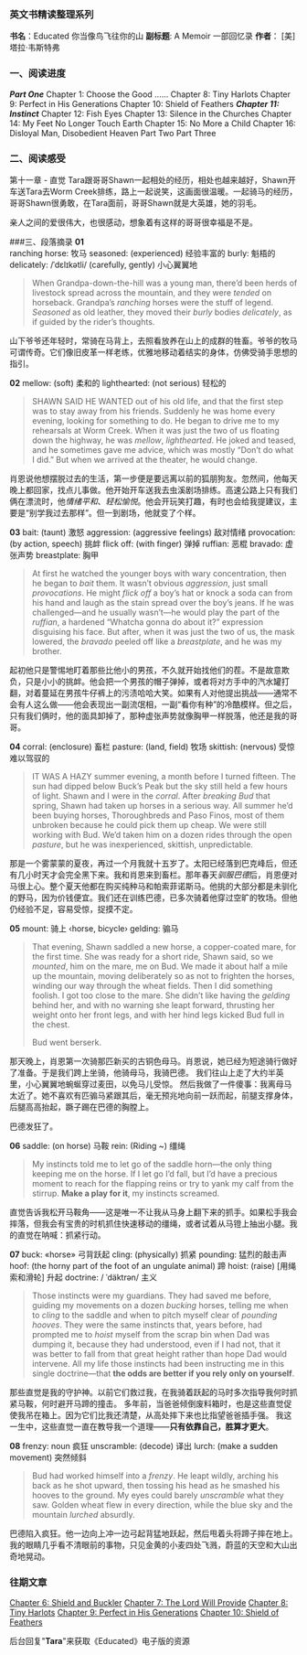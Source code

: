 ### 英文书精读整理系列
**书名**：Educated 你当像鸟飞往你的山
**副标题**:  A Memoir 一部回忆录
**作者**： [美] 塔拉·韦斯特弗

### 一、阅读进度
***Part One***
Chapter 1: Choose the Good 
......
Chapter 8: Tiny Harlots
Chapter 9: Perfect in His Generations
Chapter 10: Shield of Feathers
***Chapter 11: Instinct*** 
Chapter 12: Fish Eyes
Chapter 13: Silence in the Churches 
Chapter 14: My Feet No Longer Touch Earth 
Chapter 15: No More a Child 
Chapter 16: Disloyal Man, Disobedient Heaven
Part Two
Part Three

### 二、阅读感受
第十一章 - 直觉
Tara跟哥哥Shawn一起相处的经历，相处也越来越好，Shawn开车送Tara去Worm Creek排练，路上一起说笑，这画面很温暖。一起骑马的经历，哥哥Shawn很勇敢，在Tara面前，哥哥Shawn就是大英雄，她的羽毛。

亲人之间的爱很伟大，也很感动，想象着有这样的哥哥很幸福是不是。

###三、段落摘录
**01**  
ranching horse: 牧马
seasoned:  (experienced) 经验丰富的
burly: 魁梧的
delicately: /ˈdɛlɪkətli/  (carefully, gently) 小心翼翼地 
>When Grandpa-down-the-hill was a young man, there’d been herds of livestock spread across the mountain, and they were *tended* on horseback. Grandpa’s *ranching* horses were the stuff of legend. *Seasoned* as old leather, they moved their *burly* bodies *delicately*, as if guided by the rider’s thoughts.

山下爷爷还年轻时，常骑在马背上，去照看放养在山上的成群的牲畜。爷爷的牧马可谓传奇。它们像旧皮革一样老练，优雅地移动着结实的身体，仿佛受骑手思想的指引。

**02**
mellow: (soft) 柔和的 
lighthearted:  (not serious) 轻松的
>SHAWN SAID HE WANTED out of his old life, and that the first step was to stay away from his friends. Suddenly he was home every evening, looking for something to do. He began to drive me to my rehearsals at Worm Creek. When it was just the two of us floating down the highway, he was *mellow*, *lighthearted*. He joked and teased, and he sometimes gave me advice, which was mostly “Don’t do what I did.” But when we arrived at the theater, he would change.

肖恩说他想摆脱过去的生活，第一步便是要远离以前的狐朋狗友。忽然间，他每天晚上都回家，找点儿事做。他开始开车送我去虫溪剧场排练。高速公路上只有我们俩在漂流时，他*情绪平和*、*轻松愉悦*。他会开玩笑打趣，有时也会给我提建议，主要是“别学我过去那样”。但一到剧场，他就变了个样。

**03**
bait: (taunt) 激怒
aggression:  (aggressive feelings) 敌对情绪 
provocation: (by action, speech) 挑衅
flick off: (with finger) 弹掉
ruffian: 恶棍
bravado: 虚张声势
breastplate: 胸甲

>At first he watched the younger boys with wary concentration, then he began to *bait* them. It wasn’t obvious *aggression*, just small *provocations*. He might *flick off* a boy’s hat or knock a soda can from his hand and laugh as the stain spread over the boy’s jeans. If he was challenged—and he usually wasn’t—he would play the part of the *ruffian*, a hardened “Whatcha gonna do about it?” expression disguising his face. But after, when it was just the two of us, the mask lowered, the *bravado* peeled off like a *breastplate*, and he was my brother.

起初他只是警惕地盯着那些比他小的男孩，不久就开始找他们的茬。不是故意欺负，只是小小的挑衅。他会把一个男孩的帽子弹掉，或者将对方手中的汽水罐打翻，对着蔓延在男孩牛仔裤上的污渍哈哈大笑。如果有人对他提出挑战——通常不会有人这么做——他会表现出一副流氓相，一副“看你有种”的冷酷模样。但之后，只有我们俩时，他的面具卸掉了，那种虚张声势就像胸甲一样脱落，他还是我的哥哥。


**04**
corral:  (enclosure) 畜栏 
pasture: (land, field) 牧场
skittish: (nervous) 受惊难以驾驭的 

>IT WAS A HAZY summer evening, a month before I turned fifteen. The sun had dipped below Buck’s Peak but the sky still held a few hours of light. Shawn and I were in the *corral*. 
>After *breaking Bud* that spring, Shawn had taken up horses in a serious way. All summer he’d been buying horses, Thoroughbreds and Paso Finos, most of them unbroken because he could pick them up cheap. 
>We were still working with Bud. We’d taken him on a dozen rides through the open *pasture*, but he was inexperienced, skittish, unpredictable.

那是一个雾蒙蒙的夏夜，再过一个月我就十五岁了。太阳已经落到巴克峰后，但还有几小时天才会完全黑下来。我和肖恩来到畜栏。那年春天*驯服巴德*后，肖恩便对马很上心。整个夏天他都在购买纯种马和帕索菲诺斯马。他挑的大部分都是未驯化的野马，因为价钱便宜。我们还在训练巴德，已多次骑着他穿过空旷的牧场。但他仍经验不足，容易受惊，捉摸不定。

**05**
mount:  骑上 ‹horse, bicycle›
gelding:  骟马
>That evening, Shawn saddled a new horse, a copper-coated mare, for the first time. She was ready for a short ride, Shawn said, so we *mounted*, him on the mare, me on Bud. 
>We made it about half a mile up the mountain, moving deliberately so as not to frighten the horses, winding our way through the wheat fields. 
>Then I did something foolish. I got too close to the mare. She didn’t like having the *gelding* behind her, and with no warning she leapt forward, thrusting her weight onto her front legs, and with her hind legs kicked Bud full in the chest.
> 
>Bud went berserk.

那天晚上，肖恩第一次骑那匹新买的古铜色母马。肖恩说，她已经为短途骑行做好了准备。于是我们跨上坐骑，他骑母马，我骑巴德。
我们往山上走了大约半英里，小心翼翼地蜿蜒穿过麦田，以免马儿受惊。
然后我做了一件傻事：我离母马太近了。她不喜欢有匹骟马紧跟其后，毫无预兆地向前一跃而起，前腿支撑身体，后腿高高抬起，蹶子踢在巴德的胸膛上。 

巴德发狂了。

**06**
saddle: (on horse) 马鞍
rein: (Riding ~) 缰绳
>My instincts told me to let go of the saddle horn—the only thing keeping me on the horse. If I let go I’d fall, but I’d have a precious moment to reach for the flapping reins or try to yank my calf from the stirrup. **Make a play for it**, my instincts screamed. 

直觉告诉我松开马鞍角——这是唯一不让我从马身上翻下来的抓手。如果松手我会摔落，但我会有宝贵的时机抓住快速移动的缰绳，或者试着从马镫上抽出小腿。我的直觉在呐喊：抓紧行动。

**07**
buck:  «horse» 弓背跃起 
cling: (physically) 抓紧 
pounding:  猛烈的敲击声
hoof: (the horny part of the foot of an ungulate animal) 蹄
hoist: (raise) [用绳索和滑轮] 升起 
doctrine: / ˈdäktrən/  主义 
>Those instincts were my guardians. They had saved me before, guiding my movements on a dozen *bucking* horses, telling me when to *cling* to the saddle and when to pitch myself clear of *pounding* *hooves*. 
>They were the same instincts that, years before, had prompted me to *hoist* myself from the scrap bin when Dad was dumping it, because they had understood, even if I had not, that it was better to fall from that great height rather than hope Dad would intervene. 
>All my life those instincts had been instructing me in this single doctrine—that **the odds are better if you rely only on yourself**.

那些直觉是我的守护神。以前它们救过我，在我骑着跃起的马时多次指导我何时抓紧马鞍，何时避开马蹄的撞击。
多年前，当爸爸倾倒废料箱时，也是这些直觉促使我吊在箱上。因为它们比我还清楚，从高处摔下来也比指望爸爸插手强。
我这一生中，这些直觉一直在教导我一个道理——**只有依靠自己，胜算才更大**。

**08**
frenzy: noun 疯狂
unscramble:  (decode) 译出
lurch: (make a sudden movement) 突然倾斜 

>Bud had worked himself into a *frenzy*. He leapt wildly, arching his back as he shot upward, then tossing his head as he smashed his hooves to the ground. My eyes could barely *unscramble* what they saw. Golden wheat flew in every direction, while the blue sky and the mountain *lurched* absurdly.

巴德陷入疯狂。他一边向上冲一边弓起背猛地跃起，然后甩着头将蹄子摔在地上。我的眼睛几乎看不清眼前的事物，只见金黄的小麦四处飞溅，蔚蓝的天空和大山出奇地晃动。
 
### 往期文章
[Chapter 6: Shield and Buckler](https://mp.weixin.qq.com/s/bx_xhsY6VHQ7MzN-UIOS-g)
[Chapter 7: The Lord Will Provide](https://mp.weixin.qq.com/s/lFa0pjuYiHMuBhpEmzA8ag)
[Chapter 8: Tiny Harlots](https://mp.weixin.qq.com/s/_TARwK5fZTYAqHi8wfkbRg)
[Chapter 9: Perfect in His Generations](https://mp.weixin.qq.com/s/onHF8ULd3bB9lB-SEj_BXg)
[Chapter 10: Shield of Feathers](https://mp.weixin.qq.com/s/hV7ucuvjr4nWR0y07Yitlg)

后台回复"**Tara**"来获取《Educated》电子版的资源
